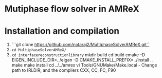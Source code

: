 # Mutiphase flow solver in AMReX

# Installation and compilation 
1. ```git clone https://github.com/nataraj2/MultiphaseSolverAMReX.git``
2. ```cd MultiphaseSolverAMReX/```
3. ```cd interfacereconstructionlibrary```
mkdir build
cd build
cmake -D EIGEN_INCLUDE_DIR=../eigen -D CMAKE_INSTALL_PREFIX=../install ..
make
make install
cd ../../amrex
vi Tools/GNUMake/Make.local - Change path to IRLDIR, and the compilers CXX, CC, FC, F90

